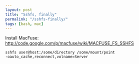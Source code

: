 ```yaml
---
layout: post
title: "Sshfs, finally"
permalink: "/sshfs-finally/"
tags: [bash, mac]
---
```


Install MacFuse: <a href="http://code.google.com/p/macfuse/wiki/MACFUSE_FS_SSHFS">http://code.google.com/p/macfuse/wiki/MACFUSE_FS_SSHFS</a>

<code>sshfs user@host:/some/directory /some/mount/point -oauto_cache,reconnect,volname=Server</code>
